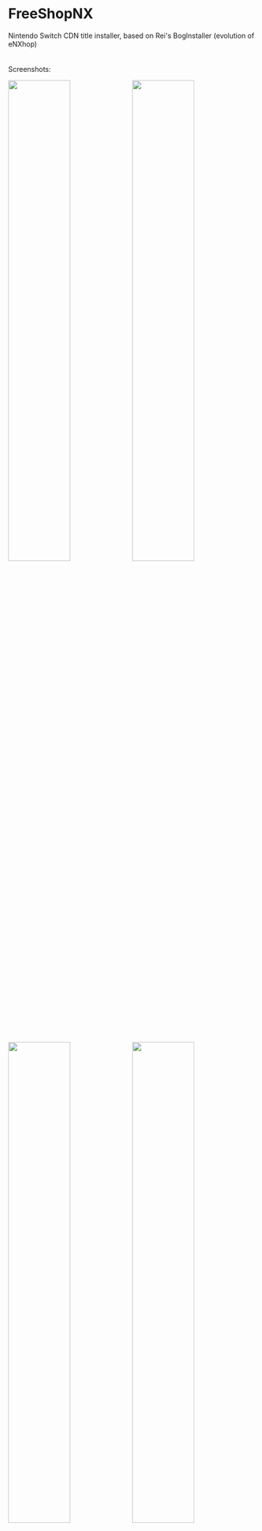 # FreeShopNX
Nintendo Switch CDN title installer, based on Rei's BogInstaller (evolution of eNXhop)
\
\
\
Screenshots:

<img src="https://user-images.githubusercontent.com/18319133/43985398-37045f4a-9cd5-11e8-8cc0-0e16777dee86.png" width="50%"><img src="https://user-images.githubusercontent.com/18319133/43985416-51bc5e46-9cd5-11e8-8eb3-962dff665cc7.png" width="50%">
<img src="https://user-images.githubusercontent.com/18319133/43985627-c2179100-9cd6-11e8-8f0e-edbf64e012b6.png" width="50%"><img src="https://user-images.githubusercontent.com/18319133/43985646-e2ba4696-9cd6-11e8-8226-0b21be6a5350.png" width="50%">
\
\
\
Requirements:
* Sig Patches
* `sdmc:/switch/FreeShopNX/FreeShopNX.nro`
* `sdmc:/switch/FreeShopNX/Ticket.tik`
* `sdmc:/switch/FreeShopNX/Certificate.cert`
* `sdmc:/switch/FreeShopNX/FreeShopNX.txt`
* `sdmc:/switch/FreeShopNX/info.json`
* `sdmc:/switch/FreeShopNX/config.conf`

`Ticket.tik` and `Certificate.cert` are not supplied in this repo, you will need to track them down and obtain them yourself. They are the same ones used in CDNSP. 
\
\
\
`FreeShopNX.txt` contains the Rights ID, Title Key, and Title Name of any titles you wish to install, verticle pipe separated. Example below:

```
01001de0050120000000000000000003|XXXXXXXXXXXXXXXXXXXXXXXXXXXXXXXX|Quest of Dungeons
01002b30028f60000000000000000004|XXXXXXXXXXXXXXXXXXXXXXXXXXXXXXXX|Celeste
01000000000100000000000000000003|XXXXXXXXXXXXXXXXXXXXXXXXXXXXXXXX|Super Mario Odyssey
01007ef00011e0000000000000000000|XXXXXXXXXXXXXXXXXXXXXXXXXXXXXXXX|The Legend of Zelda: Breath of the Wild

```
Rights IDs are the 16 character Title ID followed by the Master Key revision the game uses padded with leading zeros to 16 characters. Rights IDs can be obtained from the games CNMT or by using hactool on the game's NCA.

No Title Keys or completed `FreeShopNX.txt` file will be provided from this repo. 
\
\
\
`info.json` contains information aboout the games to display on the game info screen. Minimal example game:
```
{
    "01000320000cc0000000000000000000": {
        "titleid": "01000320000cc000",
        "release_date_string": "Mar 03, 2017",
        "title": "1-2-Switch™",
        "category": [
            "Party"
        ],
        "number_of_players": "up to 2 players",
        "intro": "Lock eyes with your opponent and discover the many functions of the Joy-Con in 1-2-Switch!",
        "description": "This is the first Nintendo video game in which players compete in fun activities while staring into each other’s eyes instead of at the TV screen. From Wild West gunslinging to copying each other’s dance moves, the games in 1-2-Switch make creative use of a broad variety of Nintendo Switch features to liven up parties with anyone, anywhere, at any time.",
        "languages": [
            "Japanese",
            "English",
            "Spanish",
            "French",
            "German",
            "Italian",
            "Dutch",
            "Russian"
        ],
        "size": 1496317952
    }
}
```
This file can be auto-generated using the python3 script here: https://gitlab.com/pandanopants/gameinfo
\
\
\
`config.conf` contains the URLs for auto-updating the `FreeShopNX.txt` and `info.json` file. Layout is as follows:
```
title_info_url=http://...
title_key_url=http://...
```
Note that the Switch's libCurl implementation does not currently support HTTPS URLs, so only HTTP addresses can be downloaded from at the moment. 
\
\
\
Credits to Adubbz for Tik and Cert installation with TinFoil, XorTroll for the eNXhop base and UI, Reisyukaku for on-system title installation via BogInstaller, AmiiboUGC for the icon, Panda for the scraped JSON info, yellows8 for the HBMenu sysfont code and theme support, and megasharer for acquisition of difficult to find resources.

Note: You'll probably get banned. 
